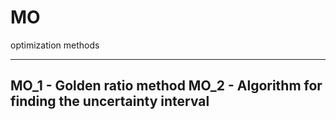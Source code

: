 # MO
optimization methods 

----------------------
MO_1 - Golden ratio method
MO_2 - Algorithm for finding the uncertainty interval 
----------------------
